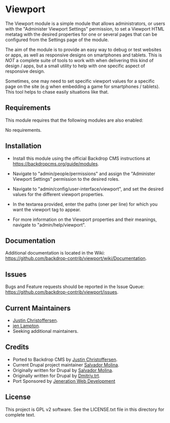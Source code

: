 Viewport
======================

The Viewport module is a simple module that allows administrators, or users
with the "Administer Viewport Settings" permission, to set a Viewport HTML
metatag with the desired properties for one or several pages that can be
configured from the Settings page of the module.

The aim of the module is to provide an easy way to debug or test websites or
apps, as well as responsive designs on smartphones and tablets. This is *NOT* a
complete suite of tools to work with when delivering this kind of design / apps,
but a small utility to help with one specific aspect of responsive design.

Sometimes, one may need to set specific viewport values for a specific page on
the site (e.g when embedding a game for smartphones / tablets). This tool
helps to chase easily situations like that.

Requirements
------------

This module requires that the following modules are also enabled:

No requirements.

Installation
------------

- Install this module using the official Backdrop CMS instructions at
  https://backdropcms.org/guide/modules.

- Navigate to "admin/people/permissions" and assign
     the "Administer Viewport Settings" permission to the desired roles.

- Navigate to "admin/config/user-interface/viewport", and set the desired
     values for the different viewport properties.

- In the textarea provided, enter the paths (oner per line) for which you
     want the viewport tag to appear.

- For more information on the Viewport properties and their meanings,
     navigate to "admin/help/viewport".

Documentation
-------------

Additional documentation is located in the Wiki:
https://github.com/backdrop-contrib/viewport/wiki/Documentation.

Issues
------

Bugs and Feature requests should be reported in the Issue Queue:
https://github.com/backdrop-contrib/viewport/issues.

Current Maintainers
-------------------

- [Justin Christoffersen](https://github.com/larsdesigns).
- [jen Lampton](https://github.com/jenlampton).
- Seeking additional maintainers.

Credits
-------

- Ported to Backdrop CMS by [Justin Christoffersen](https://github.com/larsdesigns).
- Current Drupal project maintainer [Salvador Molina](salvador.molinamoreno@codeenigma.com).
- Originally written for Drupal by [Salvador Molina](salvador.molinamoreno@codeenigma.com).
- Originally written for Drupal by [Dmitriy.trt](https://www.drupal.org/u/dmitriytrt).
- Port Sponsored by [Jeneration Web Development](https://www.jenerationweb.com)

License
-------

This project is GPL v2 software.
See the LICENSE.txt file in this directory for complete text.
